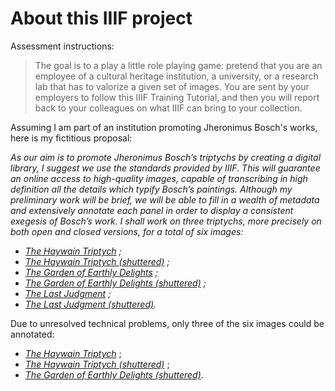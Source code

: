 # About this IIIF project

Assessment instructions:

> The goal is to a play a little role playing game: pretend that you are an employee of a cultural heritage institution, a university, or a research lab that has to valorize a given set of images. You are sent by your employers to follow this IIIF Training Tutorial, and then you will report back to your colleagues on what IIIF can bring to your collection.

Assuming I am part of an institution promoting Jheronimus Bosch's works, here is my fictitious proposal:

_As our aim is to promote Jheronimus Bosch’s triptychs by creating a digital library, I suggest we use the standards provided by IIIF. This will guarantee an online access to high-quality images, capable of transcribing in high definition all the details which typify Bosch’s paintings. Although my preliminary work will be brief, we will be able to fill in a wealth of metadata and extensively annotate each panel in order to display a consistent exegesis of Bosch’s work. I shall work on three triptychs, more precisely on both open and closed versions, for a total of six images:_
- _[The Haywain Triptych](images/haywain/full/full/0/default.jpg) ;_
- _[The Haywain Triptych (shuttered)](images/haywain_shuttered/full/full/0/default.jpg) ;_
- _[The Garden of Earthly Delights](images/the_garden_of_earthly_delights/full/full/0/default.jpg) ;_
- _[The Garden of Earthly Delights (shuttered)](images/the_garden_of_earthly_delights_shuttered/full/full/0/default.jpg) ;_
- _[The Last Judgment](images/the_last_judgement/full/full/0/default.jpg) ;_
- _[The Last Judgment (shuttered)](images/the_last_judgement_shuttered/full/full/0/default.jpg)._

Due to unresolved technical problems, only three of the six images could be annotated:
- _[The Haywain Triptych](images/haywain/full/full/0/default.jpg)_ ;
- _[The Haywain Triptych (shuttered)](images/haywain_shuttered/full/full/0/default.jpg)_ ;
- _[The Garden of Earthly Delights (shuttered)](images/the_garden_of_earthly_delights_shuttered/full/full/0/default.jpg)_.
